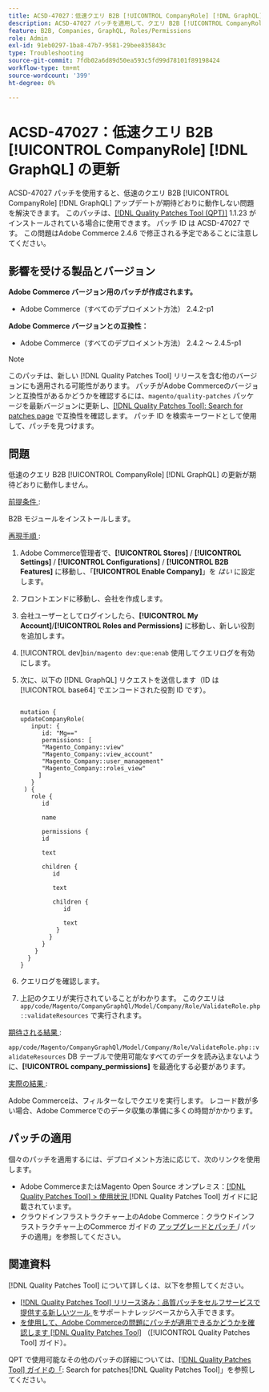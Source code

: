 ```yaml
---
title: ACSD-47027：低速クエリ B2B [!UICONTROL CompanyRole] [!DNL GraphQL] update
description: ACSD-47027 パッチを適用して、クエリ B2B [!UICONTROL CompanyRole] [!DNL GraphQL] update が遅いAdobe Commerceの問題を修正してください。
feature: B2B, Companies, GraphQL, Roles/Permissions
role: Admin
exl-id: 91eb0297-1ba8-47b7-9581-29bee835843c
type: Troubleshooting
source-git-commit: 7fdb02a6d89d50ea593c5fd99d78101f89198424
workflow-type: tm+mt
source-wordcount: '399'
ht-degree: 0%

---
```


# ACSD-47027：低速クエリ B2B [!UICONTROL CompanyRole] [!DNL GraphQL] の更新

ACSD-47027 パッチを使用すると、低速のクエリ B2B [!UICONTROL CompanyRole] [!DNL GraphQL] アップデートが期待どおりに動作しない問題を解決できます。 このパッチは、[[!DNL Quality Patches Tool (QPT)]](https://experienceleague.adobe.com/en/docs/commerce-operations/tools/quality-patches-tool/quality-patches-tool-to-self-serve-quality-patches) 1.1.23 がインストールされている場合に使用できます。 パッチ ID は ACSD-47027 です。 この問題はAdobe Commerce 2.4.6 で修正される予定であることに注意してください。

## 影響を受ける製品とバージョン

**Adobe Commerce バージョン用のパッチが作成されます。**
* Adobe Commerce（すべてのデプロイメント方法） 2.4.2-p1

**Adobe Commerce バージョンとの互換性：**
* Adobe Commerce（すべてのデプロイメント方法） 2.4.2 ～ 2.4.5-p1

>[!NOTE]
>
>このパッチは、新しい [!DNL Quality Patches Tool] リリースを含む他のバージョンにも適用される可能性があります。 パッチがAdobe Commerceのバージョンと互換性があるかどうかを確認するには、`magento/quality-patches` パッケージを最新バージョンに更新し、[[!DNL Quality Patches Tool]: Search for patches page](https://experienceleague.adobe.com/tools/commerce-quality-patches/index.html) で互換性を確認します。 パッチ ID を検索キーワードとして使用して、パッチを見つけます。

## 問題

低速のクエリ B2B [!UICONTROL CompanyRole] [!DNL GraphQL] の更新が期待どおりに動作しません。

<u> 前提条件 </u>:

B2B モジュールをインストールします。

<u> 再現手順 </u>:

1. Adobe Commerce管理者で、**[!UICONTROL Stores]** / **[!UICONTROL Settings]** / **[!UICONTROL Configurations]** / **[!UICONTROL B2B Features]** に移動し、「**[!UICONTROL Enable Company]**」を _はい_ に設定します。
1. フロントエンドに移動し、会社を作成します。
1. 会社ユーザーとしてログインしたら、**[!UICONTROL My Account]**/**[!UICONTROL Roles and Permissions]** に移動し、新しい役割を追加します。
1. [!UICONTROL dev]`bin/magento dev:que:enab` 使用してクエリログを有効にします。
1. 次に、以下の [!DNL GraphQL] リクエストを送信します（ID は [!UICONTROL base64] でエンコードされた役割 ID です）。

   <pre><code>
   mutation {
   updateCompanyRole(
      input: {
         id: "Mg=="
         permissions: [
         "Magento_Company::view"
         "Magento_Company::view_account"
         "Magento_Company::user_management"
         "Magento_Company::roles_view"
        ]
      }
    ) {
      role {
         id

         name

         permissions {
         id

         text

         children {
            id

            text

            children {
               id

               text
             }
           }
         }
       }
     }
   }
   </code></pre>

1. クエリログを確認します。
1. 上記のクエリが実行されていることがわかります。 このクエリは `app/code/Magento/CompanyGraphQl/Model/Company/Role/ValidateRole.php::validateResources` で実行されます。

<u> 期待される結果 </u>:

`app/code/Magento/CompanyGraphQl/Model/Company/Role/ValidateRole.php::validateResources` DB テーブルで使用可能なすべてのデータを読み込まないように、**[!UICONTROL company_permissions]** を最適化する必要があります。

<u> 実際の結果 </u>:

Adobe Commerceは、フィルターなしでクエリを実行します。 レコード数が多い場合、Adobe Commerceでのデータ収集の準備に多くの時間がかかります。

## パッチの適用

個々のパッチを適用するには、デプロイメント方法に応じて、次のリンクを使用します。

* Adobe CommerceまたはMagento Open Source オンプレミス：[[!DNL Quality Patches Tool] > 使用状況 ](/help/tools/quality-patches-tool/usage.md)[!DNL Quality Patches Tool] ガイドに記載されています。
* クラウドインフラストラクチャー上のAdobe Commerce：クラウドインフラストラクチャー上のCommerce ガイドの [ アップグレードとパッチ ](https://experienceleague.adobe.com/docs/commerce-cloud-service/user-guide/develop/upgrade/apply-patches.html)/ パッチの適用」を参照してください。 

## 関連資料

[!DNL Quality Patches Tool] について詳しくは、以下を参照してください。

* [[!DNL Quality Patches Tool]  リリース済み：品質パッチをセルフサービスで提供する新しいツール ](https://experienceleague.adobe.com/en/docs/commerce-operations/tools/quality-patches-tool/quality-patches-tool-to-self-serve-quality-patches) をサポートナレッジベースから入手できます。
* [ を使用して、Adobe Commerceの問題にパッチが適用できるかどうかを確認します  [!DNL Quality Patches Tool]](/help/tools/quality-patches-tool/patches-available-in-qpt/check-patch-for-magento-issue-with-magento-quality-patches.md) （[!UICONTROL Quality Patches Tool] ガイド）。


QPT で使用可能なその他のパッチの詳細については、[[!DNL Quality Patches Tool] ガイドの「](https://experienceleague.adobe.com/tools/commerce-quality-patches/index.html): Search for patches[!DNL Quality Patches Tool]」を参照してください。
